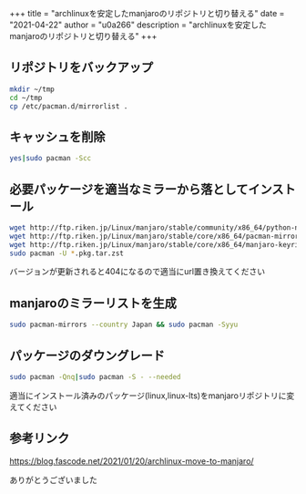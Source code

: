 +++
title = "archlinuxを安定したmanjaroのリポジトリと切り替える"
date = "2021-04-22"
author = "u0a266"
description = "archlinuxを安定したmanjaroのリポジトリと切り替える"
+++

## リポジトリをバックアップ

```bash
mkdir ~/tmp
cd ~/tmp
cp /etc/pacman.d/mirrorlist .
```

## キャッシュを削除

```bash
yes|sudo pacman -Scc
```

## 必要パッケージを適当なミラーから落としてインストール

```bash
wget http://ftp.riken.jp/Linux/manjaro/stable/community/x86_64/python-npyscreen-4.10.5-5-any.pkg.tar.zst
wget http://ftp.riken.jp/Linux/manjaro/stable/core/x86_64/pacman-mirrors-4.21.0-1-any.pkg.tar.zst
wget http://ftp.riken.jp/Linux/manjaro/stable/core/x86_64/manjaro-keyring-20201216-1-any.pkg.tar.zst
sudo pacman -U *.pkg.tar.zst
```

バージョンが更新されると404になるので適当にurl置き換えてください

## manjaroのミラーリストを生成

```bash
sudo pacman-mirrors --country Japan && sudo pacman -Syyu
```

## パッケージのダウングレード

```bash
sudo pacman -Qnq|sudo pacman -S - --needed
```

適当にインストール済みのパッケージ(linux,linux-lts)をmanjaroリポジトリに変えてください

## 参考リンク

https://blog.fascode.net/2021/01/20/archlinux-move-to-manjaro/

ありがとうございました
